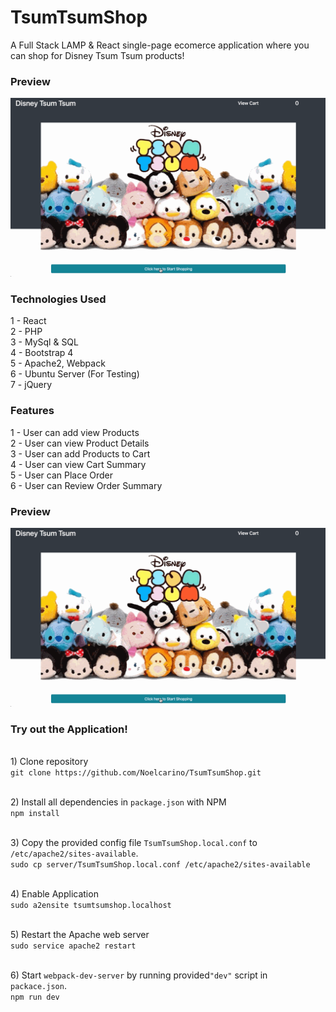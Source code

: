 # TsumTsumShop
A Full Stack LAMP & React single-page ecomerce application where you can shop for Disney Tsum Tsum products!

### Preview
![](/server/public/images-tsum-tsum/tsumtsumshoppreview.gif)

### Technologies Used
  1 - React <br />
  2 - PHP <br />
  3 - MySql & SQL <br />
  4 - Bootstrap 4 <br />
  5 - Apache2, Webpack <br />
  6 - Ubuntu Server (For Testing) <br />
  7 - jQuery <br />

### Features
  1 - User can add view Products <br />
  2 - User can view Product Details <br />
  3 - User can add Products to Cart <br />
  4 - User can view Cart Summary <br />
  5 - User can Place Order<br />
  6 - User can Review Order Summary <br />

### Preview 
![](/server/public/images-tsum-tsum/tsumtsumshoppreview.gif)

### Try out the Application!

  <br />1) Clone repository <br />
    ```
    git clone https://github.com/Noelcarino/TsumTsumShop.git
    ```

  <br />2) Install all dependencies in `package.json` with NPM <br />
    ```
    npm install
    ```
  
  <br />3) Copy the provided config file `TsumTsumShop.local.conf` to `/etc/apache2/sites-available`. <br />
    ```
    sudo cp server/TsumTsumShop.local.conf /etc/apache2/sites-available
    ```
    
  <br /> 4) Enable Application <br />
    ```
    sudo a2ensite tsumtsumshop.localhost
    ```
    
  <br /> 5) Restart the Apache web server <br />
    ```
    sudo service apache2 restart
    ```
    
  <br /> 6) Start `webpack-dev-server` by running provided`"dev"` script in `packace.json`. <br />
    ```
    npm run dev
    ```
